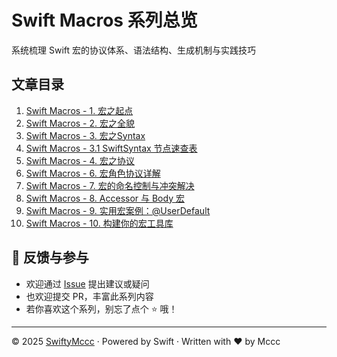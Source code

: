 # Swift Macros 系列总览

系统梳理 Swift 宏的协议体系、语法结构、生成机制与实践技巧  




##  文章目录

1. [Swift Macros - 1. 宏之起点](https://github.com/iAmMccc/SwiftyMccc/blob/main/SwiftMacro/docs/Swift%20Macros%20-%201.%20宏之起点.md.md)
2. [Swift Macros - 2. 宏之全貌](https://github.com/iAmMccc/SwiftyMccc/blob/main/SwiftMacro/docs/Swift%20Macros%20-%202.%20宏之全貌.md)
3. [Swift Macros - 3. 宏之Syntax](https://github.com/iAmMccc/SwiftyMccc/blob/main/SwiftMacro/docs/Swift%20Macros%20-%203.%20宏之Syntax.md)
4. [Swift Macros - 3.1 SwiftSyntax 节点速查表](https://github.com/iAmMccc/SwiftyMccc/blob/main/SwiftMacro/docs/Swift%20Macros%20-%203.1%20Syntax速查表%20.md)
5. [Swift Macros - 4. 宏之协议](https://github.com/iAmMccc/SwiftyMccc/blob/main/SwiftMacro/docs/Swift%20Macros%20-%204.%20宏之协议.md)
6. [Swift Macros - 6. 宏角色协议详解](06-role-protocols.md)
7. [Swift Macros - 7. 宏的命名控制与冲突解决](07-name-specifiers.md)
8. [Swift Macros - 8. Accessor 与 Body 宏](08-accessor-body.md)
9. [Swift Macros - 9. 实用宏案例：@UserDefault](09-userdefault-example.md)
10. [Swift Macros - 10. 构建你的宏工具库](10-macro-library.md)



## 💬 反馈与参与

- 欢迎通过 [Issue](https://github.com/iAMMccc/SwiftyMccc/issues) 提出建议或疑问  
- 也欢迎提交 PR，丰富此系列内容  
- 若你喜欢这个系列，别忘了点个 ⭐️ 哦！

---

© 2025 [SwiftyMccc](https://github.com/iAMMccc/SwiftyMccc) · Powered by Swift · Written with ❤️ by Mccc
